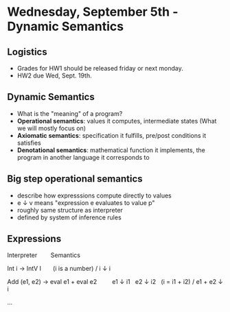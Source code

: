 # Wednesday, September 5th - Dynamic Semantics

## Logistics
- Grades for HW1 should be released friday or next monday.
- HW2 due Wed, Sept. 19th. 

## Dynamic Semantics
- What is the "meaning" of a program?
- **Operational semantics**: values it computes, intermediate states (What we will mostly focus on)
- **Axiomatic semantics**: specification it fulfills, pre/post conditions it satisfies
- **Denotational semantics**: mathematical function it implements, the program in another language it corresponds to

## Big step operational semantics
- describe how expresssions compute directly to values
- e &darr; v means "expression e evaluates to value p"
- roughly same structure as interpreter
- defined by system of inference rules

## Expressions
Interpreter   &nbsp;&nbsp;&nbsp;&nbsp;&nbsp;&nbsp;&nbsp;Semantics

Int i -> IntV I &nbsp;&nbsp;&nbsp;&nbsp;&nbsp;&nbsp;(i is a number) / i &darr; i

Add (e1, e2) -> eval e1 + eval e2 &nbsp;&nbsp;&nbsp;&nbsp;&nbsp;&nbsp;&nbsp; e1 &darr; i1 &nbsp; e2 &darr; i2 &nbsp; (i = i1 + i2) / e1 + e2 &darr; i

...

